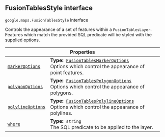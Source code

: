 
<h2 id="FusionTablesStyle">FusionTablesStyle interface</h2>
<p>
<code><span itemprop="path">google.maps</span>.<span itemprop="name">FusionTablesStyle</span></code>
interface
</p>
<p>Controls the appearance of a set of features within a <code>FusionTablesLayer</code>. Features which match the provided SQL predicate will be styled with the supplied options.</p>
<div class="devsite-table-wrapper"><table class="properties responsive" summary="interface FusionTablesStyle - Properties">
<thead>
<tr><th colspan="2">Properties</th>
</tr></thead>
<tbody>
<tr id="FusionTablesStyle.markerOptions">
<td itemprop="property"><code><a class="secret-link" href="#FusionTablesStyle.markerOptions"><span>markerOptions</span></a></code></td>
<td><div><strong>Type:</strong>&nbsp; <code><a href="FusionTablesMarkerOptions.md">FusionTablesMarkerOptions</a></code></div>
<div class="desc">Options which control the appearance of point features.</div></td>
</tr>
<tr id="FusionTablesStyle.polygonOptions">
<td itemprop="property"><code><a class="secret-link" href="#FusionTablesStyle.polygonOptions"><span>polygonOptions</span></a></code></td>
<td><div><strong>Type:</strong>&nbsp; <code><a href="FusionTablesPolygonOptions.md">FusionTablesPolygonOptions</a></code></div>
<div class="desc">Options which control the appearance of polygons.</div></td>
</tr>
<tr id="FusionTablesStyle.polylineOptions">
<td itemprop="property"><code><a class="secret-link" href="#FusionTablesStyle.polylineOptions"><span>polylineOptions</span></a></code></td>
<td><div><strong>Type:</strong>&nbsp; <code><a href="FusionTablesPolylineOptions.md">FusionTablesPolylineOptions</a></code></div>
<div class="desc">Options which control the appearance of polylines.</div></td>
</tr>
<tr id="FusionTablesStyle.where">
<td itemprop="property"><code><a class="secret-link" href="#FusionTablesStyle.where"><span>where</span></a></code></td>
<td><div><strong>Type:</strong>&nbsp; <code>string</code></div>
<div class="desc">The SQL predicate to be applied to the layer.</div></td>
</tr>
</tbody>
</table></div>
<script src="replace_links.js"></script>
